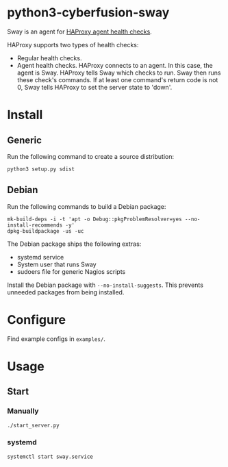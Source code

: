 # python3-cyberfusion-sway

Sway is an agent for [HAProxy agent health checks](https://cbonte.github.io/haproxy-dconv/2.4/configuration.html#agent-check).

HAProxy supports two types of health checks:

- Regular health checks.
- Agent health checks. HAProxy connects to an agent. In this case, the agent is Sway. HAProxy tells Sway which checks to run. Sway then runs these check's commands. If at least one command's return code is not 0, Sway tells HAProxy to set the server state to 'down'.

# Install

## Generic

Run the following command to create a source distribution:

    python3 setup.py sdist

## Debian

Run the following commands to build a Debian package:

    mk-build-deps -i -t 'apt -o Debug::pkgProblemResolver=yes --no-install-recommends -y'
    dpkg-buildpackage -us -uc

The Debian package ships the following extras:

- systemd service
- System user that runs Sway
- sudoers file for generic Nagios scripts

Install the Debian package with `--no-install-suggests`. This prevents unneeded packages from being installed.

# Configure

Find example configs in `examples/`.

# Usage

## Start

### Manually

    ./start_server.py

### systemd

    systemctl start sway.service
